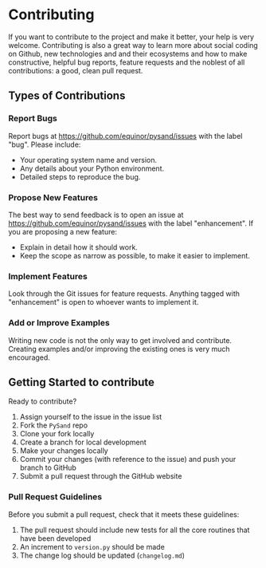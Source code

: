 # Contributing

If you want to contribute to the project and make it better, your help 
is very welcome. Contributing is also a great way to learn more about 
social coding on Github, new technologies and and their ecosystems and 
how to make constructive, helpful bug reports, feature requests and the 
noblest of all contributions: a good, clean pull request.

## Types of Contributions

### Report Bugs

Report bugs at https://github.com/equinor/pysand/issues with the 
label "bug". Please include:

* Your operating system name and version.
* Any details about your Python environment.
* Detailed steps to reproduce the bug.

### Propose New Features

The best way to send feedback is to open an issue at
https://github.com/equinor/pysand/issues with the label "enhancement".
If you are proposing a new feature:

* Explain in detail how it should work.
* Keep the scope as narrow as possible, to make it easier to implement.

### Implement Features

Look through the Git issues for feature requests.
Anything tagged with "enhancement" is open to whoever wants to
implement it.

### Add or Improve Examples
Writing new code is not the only way to get involved and
contribute. Creating examples and/or improving the existing ones is 
very much encouraged.

## Getting Started to contribute

Ready to contribute?

1. Assign yourself to the issue in the issue list
2. Fork the `PySand` repo
3. Clone your fork locally
4. Create a branch for local development
5. Make your changes locally
6. Commit your changes (with reference to the issue) and push 
your branch to GitHub
7. Submit a pull request through the GitHub website

### Pull Request Guidelines

Before you submit a pull request, check that it meets these guidelines:

1. The pull request should include new tests for all the core routines 
that have been developed
2. An increment to `version.py` should be made
3. The change log should be updated (`changelog.md`)
